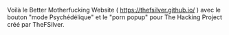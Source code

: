 Voilà le Better Motherfucking Website ( https://thefsilver.github.io/ ) avec le bouton "mode Psychédélique" et le "porn popup" pour The Hacking Project créé par TheFSilver.

